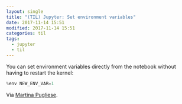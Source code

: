 ```yaml
---
layout: single
title: "(TIL) Jupyter: Set environment variables"
date: 2017-11-14 15:51
modified: 2017-11-14 15:51
categories: til
tags:
  - jupyter
  - til
---
```


You can set environment variables directly from the notebook without having to restart the kernel:

```python
%env NEW_ENV_VAR=1
```

Via [Martina Pugliese](https://web.archive.org/web/20200915133315/https://martinapugliese.github.io/tech/jupyter-customise/).
